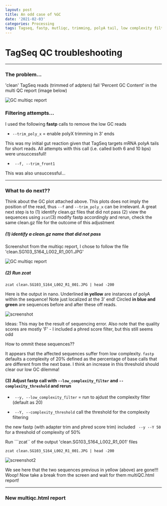 ```yaml
---
layout: post
title: An odd case of %GC
date: '2021-02-03'
categories: Processing
tags: Tagseq, fastp, mutliqc, trimming, polyA tail, low complexity filtering
---
```


# TagSeq QC troubleshooting

--------------------------------------------
### The problem...

'clean' TagSeq reads (trimmed of adpters) fail 'Percent GC Content' in the multi QC report (image below)

![GC multiqc report](https://samgurr.github.io/SamJGurr_Lab_Notebook/images/20210203_BEFORE.LowComplexTrim.JPG "failed report")

### Filtering attempts...

I used the following **fastp** calls to remove the low GC reads
- ``` --trim_poly_x ``` = enable polyX trimming in 3' ends

This was my initial gut reaction given that TagSeq targets mRNA polyA tails for short reads. All attempts with this call (i.e. called both 6 and 10 bps) were unsuccessfull!

- ``` --f, --trim_front1```

This was also unsuccessful...

--------------------------------
### What to do next??

Think about the GC plot attached above. This plots does not imply the position of the read, thus ```--f``` and ```--trim_poly_x``` can be irrelevant. A great next step is to (1) identify clean.gz files that did not pass (2) view the sequences using ```zcat```(3) modify fastp accordingly and rerun, check the same clean.gz file for the outcome of this adjustment

##### (1) identify a clean.gz name that did not pass

Screenshot from the multiqc report,
I chose to follow the file 'clean.SG103_S164_L002_R1_001.JPG'

![GC multiqc report](https://samgurr.github.io/SamJGurr_Lab_Notebook/images/20210203_lowGC_files.JPG "failed report")

 ##### (2) Run zcat

```
zcat clean.SG103_S164_L002_R1_001.JPG | head -200
```

Here is the output in nano.
Underlined **in yellow** are instances of polyA within the sequence! Note just localized at the 3' end! Circled **in blue and green** are sequences before and after these off reads.

![screenshot](https://samgurr.github.io/SamJGurr_Lab_Notebook/images/Inked20210203_zcat_clean.SG103_S164_L002_R1_001.jpg "screenshot")

Ideas: This may be the result of sequencing error. Also note that the quality scores are mostly 'F' - I included a phred score filter, but this still seems odd

How to ommit these sequences??

It appears that the affected sequences suffer from low complexity. ```fastp``` defaults a complexity of 20% defined as the percentage of base calls that are different from the next base. I think an increase in this threshold should clear our low GC dilemma!

#### (3) Adjust fastp call with ```--low_complexity_filter``` and ```--complexity_threshold``` and rerun

- ``` --y, --low_complexity_filter``` = run to ajdust the complexity filter (default as 20)

- ``` --Y, --complexity_threshold``` call the threshold for the complexity filtering

the new fastp (with adapter trim and phred score trim) included ``` --y --Y 50```
for a threshold of complexity of 50%

Run ```zcat`` of the output 'clean.SG103_S164_L002_R1_001' files

```
zcat clean.SG103_S164_L002_R1_001.JPG | head -200
```


![screenshot2](https://samgurr.github.io/SamJGurr_Lab_Notebook/images/Inked20210203_zcat_clean.SG103_S164_L002_R1_001_FILTER.LOW.COMPLEX.50percent.jpg "screenshot2")

We see here that the two sequences previous in yellow (above) are gone!!! Woop! Now take a break from the screen and wait for them multiQC.html report!

--------------------------------
### New multiqc.html report
